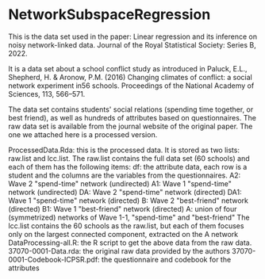 # NetworkSubspaceRegression

This is the data set used in the paper:  Linear regression and its inference on noisy network-linked data. Journal of the Royal Statistical Society: Series B, 2022.

It is a data set about a school conflict study as introduced in 
Paluck, E.L., Shepherd, H. & Aronow, P.M. (2016) Changing climates of conflict: a social network experiment in56 schools. Proceedings of the National Academy of Sciences, 113, 566–571.

The data set contains students' social relations (spending time together, or best friend), as well as hundreds of attributes based on questionnaires. The raw data set is available from the journal website of the original paper. The one we attached here is a processed version.

ProcessedData.Rda: this is the processed data. It is stored as two lists: raw.list and lcc.list. 
The raw.list contains the full data set (60 schools) and each of them has the following items:
df: the attribute data, each row is a student and the columns are the variables from the questionnaires. 
A2: Wave 2 "spend-time" network (undirected)
A1: Wave 1 "spend-time" network (undirected)
DA: Wave 2 "spend-time" network (directed)
DA1: Wave 1 "spend-time" network (directed)
B: Wave 2 "best-friend" network (directed)
B1: Wave 1 "best-friend" network (directed)
A: union of four (symmetrized) networks of Wave 1-1, "spend-time" and "best-friend"
The lcc.list contains the 60 schools as the raw.list, but each of them focuses only on the largest connected component, extracted on the A network
DataProcessing-all.R: the R script to get the above data from the raw data.
37070-0001-Data.rda: the original raw data provided by the authors
37070-0001-Codebook-ICPSR.pdf: the questionnaire and codebook for the attributes
